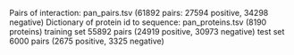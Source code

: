 Pairs of interaction: pan_pairs.tsv (61892 pairs: 27594 positive, 34298 negative)
Dictionary of protein id to sequence: pan_proteins.tsv (8190 proteins)
training set 55892 pairs (24919 positive, 30973 negative)
test set 6000 pairs (2675 positive, 3325 negative)